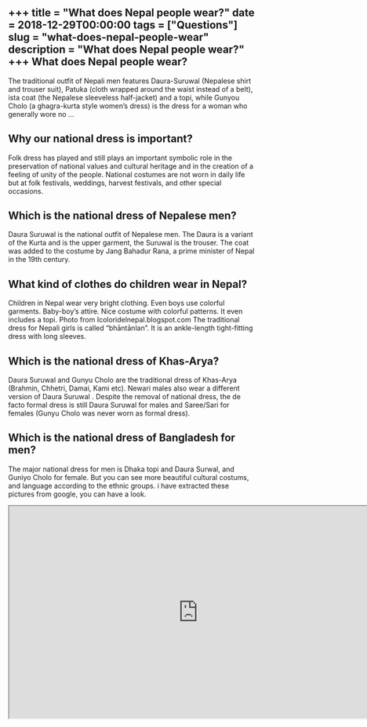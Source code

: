+++
title = "What does Nepal people wear?"
date = 2018-12-29T00:00:00
tags = ["Questions"]
slug = "what-does-nepal-people-wear"
description = "What does Nepal people wear?"
+++
What does Nepal people wear?
----------------------------

The traditional outfit of Nepali men features Daura-Suruwal (Nepalese shirt and trouser suit), Patuka (cloth wrapped around the waist instead of a belt), ista coat (the Nepalese sleeveless half-jacket) and a topi, while Gunyou Cholo (a ghagra-kurta style women’s dress) is the dress for a woman who generally wore no …

Why our national dress is important?
------------------------------------

Folk dress has played and still plays an important symbolic role in the preservation of national values and cultural heritage and in the creation of a feeling of unity of the people. National costumes are not worn in daily life but at folk festivals, weddings, harvest festivals, and other special occasions.

Which is the national dress of Nepalese men?
--------------------------------------------

Daura Suruwal is the national outfit of Nepalese men. The Daura is a variant of the Kurta and is the upper garment, the Suruwal is the trouser. The coat was added to the costume by Jang Bahadur Rana, a prime minister of Nepal in the 19th century.

What kind of clothes do children wear in Nepal?
-----------------------------------------------

Children in Nepal wear very bright clothing. Even boys use colorful garments. Baby-boy’s attire. Nice costume with colorful patterns. It even includes a topi. Photo from Icoloridelnepal.blogspot.com The traditional dress for Nepali girls is called “bhāntānlan”. It is an ankle-length tight-fitting dress with long sleeves.

Which is the national dress of Khas-Arya?
-----------------------------------------

Daura Suruwal and Gunyu Cholo are the traditional dress of Khas-Arya (Brahmin, Chhetri, Damai, Kami etc). Newari males also wear a different version of Daura Suruwal . Despite the removal of national dress, the de facto formal dress is still Daura Suruwal for males and Saree/Sari for females (Gunyu Cholo was never worn as formal dress).

Which is the national dress of Bangladesh for men?
--------------------------------------------------

The major national dress for men is Dhaka topi and Daura Surwal, and Guniyo Cholo for female. But you can see more beautiful cultural costums, and language according to the ethnic groups. i have extracted these pictures from google, you can have a look.

<iframe allow="accelerometer; autoplay; clipboard-write; encrypted-media; gyroscope; picture-in-picture" allowfullscreen="" class="__youtube_prefs__  epyt-is-override  no-lazyload" data-no-lazy="1" data-origheight="433" data-origwidth="770" data-skipgform_ajax_framebjll="" height="433" id="_ytid_11865" loading="lazy" src="https://www.youtube.com/embed/Z2qSBFPyCo4?enablejsapi=1&autoplay=0&cc_load_policy=0&cc_lang_pref=&iv_load_policy=1&loop=0&modestbranding=0&rel=1&fs=1&playsinline=0&autohide=2&theme=dark&color=red&controls=1&" title="YouTube player" width="770"></iframe>
